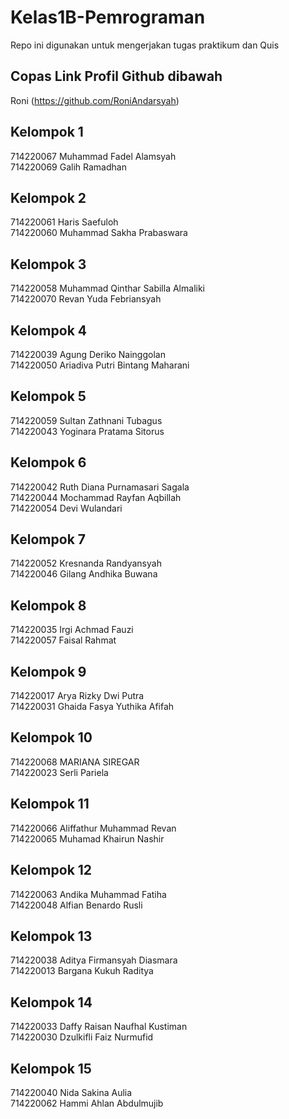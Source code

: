 # Kelas1B-Pemrograman
Repo ini digunakan untuk mengerjakan tugas praktikum dan Quis

## Copas Link Profil Github dibawah 
Roni (https://github.com/RoniAndarsyah)

## Kelompok 1
714220067 Muhammad Fadel Alamsyah <br>
714220069 Galih Ramadhan

## Kelompok 2
714220061 Haris Saefuloh <br>
714220060 Muhammad Sakha Prabaswara

## Kelompok 3
714220058 Muhammad Qinthar Sabilla Almaliki <br>
714220070 Revan Yuda Febriansyah

## Kelompok 4
714220039 Agung Deriko Nainggolan <br>
714220050 Ariadiva Putri Bintang Maharani

## Kelompok 5
714220059 Sultan Zathnani Tubagus <br>
714220043 Yoginara Pratama Sitorus

## Kelompok 6
714220042 Ruth Diana Purnamasari Sagala <br>
714220044 Mochammad Rayfan Aqbillah <br>
714220054 Devi Wulandari

## Kelompok 7
714220052 Kresnanda Randyansyah <br>
714220046 Gilang Andhika Buwana

## Kelompok 8
714220035 Irgi Achmad Fauzi <br>
714220057 Faisal Rahmat

## Kelompok 9
714220017 Arya Rizky Dwi Putra <br>
714220031 Ghaida Fasya Yuthika Afifah

## Kelompok 10
714220068 MARIANA SIREGAR <br>
714220023 Serli Pariela

## Kelompok 11
714220066 Aliffathur Muhammad Revan <br>
714220065 Muhamad Khairun Nashir

## Kelompok 12
714220063 Andika Muhammad Fatiha <br>
714220048 Alfian Benardo Rusli

## Kelompok 13
714220038 Aditya Firmansyah Diasmara <br>
714220013 Bargana Kukuh Raditya

## Kelompok 14
714220033 Daffy Raisan Naufhal Kustiman <br>
714220030 Dzulkifli Faiz Nurmufid

## Kelompok 15
714220040 Nida Sakina Aulia <br>
714220062 Hammi Ahlan Abdulmujib
